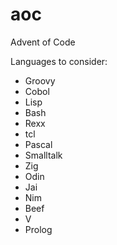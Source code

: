 # aoc
Advent of Code

Languages to consider:

* Groovy
* Cobol
* Lisp
* Bash
* Rexx
* tcl
* Pascal
* Smalltalk
* Zig
* Odin
* Jai
* Nim
* Beef
* V
* Prolog
